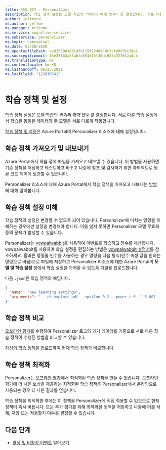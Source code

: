 ```yaml
---
title: 학습 정책 - Personalizer
description: 학습 정책 설정은 모델 학습의 *하이퍼 매개 변수* 를 결정합니다. 서로 다른 학습 설정에서 학습된 동일한 데이터의 두 모델은 서로 다르게 작동합니다.
author: jeffmend
ms.author: jeffme
ms.manager: nitinme
ms.service: cognitive-services
ms.subservice: personalizer
ms.topic: conceptual
ms.date: 02/20/2020
ms.openlocfilehash: aad256981001d3b115570ddac0c3cf4993bc2da1
ms.sourcegitcommit: 16e25fb3a5fa8fc054e16f30dc925a7276f2a4cb
ms.translationtype: HT
ms.contentlocale: ko-KR
ms.lasthandoff: 08/25/2021
ms.locfileid: "122830741"
---
```

# <a name="learning-policy-and-settings"></a>학습 정책 및 설정

학습 정책 설정은 모델 학습의 *하이퍼 매개 변수* 를 결정합니다. 서로 다른 학습 설정에서 학습된 동일한 데이터의 두 모델은 서로 다르게 작동합니다.

[학습 정책 및 설정](how-to-settings.md#configure-rewards-for-the-feedback-loop)은 Azure Portal의 Personalizer 리소스에 대해 설정됩니다.

## <a name="import-and-export-learning-policies"></a>학습 정책 가져오기 및 내보내기

Azure Portal에서 학습 정책 파일을 가져오고 내보낼 수 있습니다. 이 방법을 사용하면 기존 정책을 저장하고 테스트하고 바꾸고 나중에 참조 및 감사하기 위한 아티팩트로 원본 코드 제어에 보관할 수 있습니다.

Personalizer 리소스에 대해 Azure Portal에서 학습 정책을 가져오고 내보내는 [방법](how-to-manage-model.md#import-a-new-learning-policy)에 대해 알아봅니다.

## <a name="understand-learning-policy-settings"></a>학습 정책 설정 이해

학습 정책의 설정은 변경할 수 없도록 되어 있습니다. Personalizer에 미치는 영향을 이해하는 경우에만 설정을 변경해야 합니다. 이를 알지 못하면 Personalizer 모델 무효화 등의 문제가 발생할 수 있습니다.

Personalizer는 [vowpalwabbit](https://github.com/VowpalWabbit)를 사용하여 이벤트를 학습하고 점수를 계산합니다. vowpalwabbit를 사용하여 학습 설정을 편집하는 방법은 [vowpalwabbit 설명서](https://github.com/VowpalWabbit/vowpal_wabbit/wiki/Command-line-arguments)를 참조하세요. 올바른 명령줄 인수를 사용하는 경우 명령을 다음 형식(인수 속성 값을 원하는 명령으로 바꿈)으로 파일에 저장하고 Personalizer 리소스에 대한 Azure Portal의 **모델 및 학습 설정** 창에서 학습 설정을 가져올 수 있도록 파일을 업로드합니다.

다음 `.json`은 학습 정책의 예입니다.

```json
{
  "name": "new learning settings",
  "arguments": " --cb_explore_adf --epsilon 0.2 --power_t 0 -l 0.001 --cb_type mtr -q ::"
}
```

## <a name="compare-learning-policies"></a>학습 정책 비교

[오프라인 평가](concepts-offline-evaluation.md)를 수행하여 Personalizer 로그의 과거 데이터를 기준으로 서로 다른 학습 정책이 수행된 방법을 비교할 수 있습니다.

[자신의 학습 정책을 업로드](how-to-manage-model.md)하여 현재 학습 정책과 비교합니다.

## <a name="optimize-learning-policies"></a>학습 정책 최적화

Personalizer는 [오프라인 평가](how-to-offline-evaluation.md)에서 최적화된 학습 정책을 만들 수 있습니다. 오프라인 평가에 더 나은 보상을 제공하는 최적화된 학습 정책은 Personalizer에서 온라인으로 사용되는 경우 더 나은 결과를 얻습니다.

학습 정책을 최적화한 후에는 이 정책을 Personalizer에 직접 적용할 수 있으므로 현재 정책이 즉시 바뀝니다. 또는 추가 평가를 위해 최적화된 정책을 저장하고 나중에 이를 삭제, 저장 또는 적용할지 여부를 결정할 수 있습니다.

## <a name="next-steps"></a>다음 단계

* [활성 및 비활성 이벤트](concept-active-inactive-events.md) 알아보기
